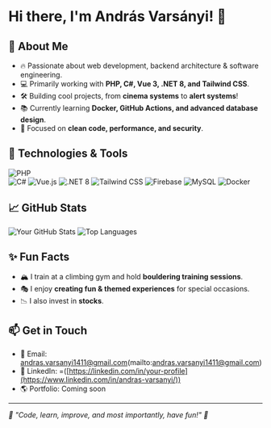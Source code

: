 # Hi there, I'm András Varsányi! 👋

## 🚀 About Me

- 🔥 Passionate about web development, backend architecture & software engineering.
- 💻 Primarily working with **PHP, C#, Vue 3, .NET 8, and Tailwind CSS**.
- 🛠️ Building cool projects, from **cinema systems** to **alert systems**!
- 📚 Currently learning **Docker, GitHub Actions, and advanced database design**.
- 🎯 Focused on **clean code, performance, and security**.

## 🔧 Technologies & Tools

![PHP](https://img.shields.io/badge/PHP-777BB4?style=for-the-badge&logo=php&logoColor=white)  
![C#](https://img.shields.io/badge/C%23-239120?style=for-the-badge&logo=csharp&logoColor=white)
![Vue.js](https://img.shields.io/badge/Vue.js-4FC08D?style=for-the-badge&logo=vue.js&logoColor=white)
![.NET 8](https://img.shields.io/badge/.NET-512BD4?style=for-the-badge&logo=dotnet&logoColor=white)
![Tailwind CSS](https://img.shields.io/badge/Tailwind_CSS-38B2AC?style=for-the-badge&logo=tailwind-css&logoColor=white)
![Firebase](https://img.shields.io/badge/Firebase-FFCA28?style=for-the-badge&logo=firebase&logoColor=black)
![MySQL](https://img.shields.io/badge/MySQL-4479A1?style=for-the-badge&logo=mysql&logoColor=white)
![Docker](https://img.shields.io/badge/Docker-2496ED?style=for-the-badge&logo=docker&logoColor=white)

## 📈 GitHub Stats

![Your GitHub Stats](https://github-readme-stats.vercel.app/api?username=your-username&show_icons=true&theme=tokyonight)
![Top Languages](https://github-readme-stats.vercel.app/api/top-langs/?username=your-username&layout=compact&theme=tokyonight)

## ✨ Fun Facts

- 🏔️ I train at a climbing gym and hold **bouldering training sessions**.
- 🎭 I enjoy **creating fun & themed experiences** for special occasions.
- 📉 I also invest in **stocks**.

## 📫 Get in Touch

- 📧 Email: andras.varsanyi1411@gmail.com(mailto:andras.varsanyi1411@gmail.com)
- 💼 LinkedIn: =([https://linkedin.com/in/your-profile](https://www.linkedin.com/in/andras-varsanyi/))
- 🌎 Portfolio: Coming soon

---

_🎩 "Code, learn, improve, and most importantly, have fun!" 🚀_

